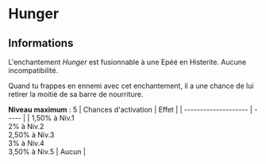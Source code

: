 # Hunger 

## Informations
L'enchantement *Hunger* est fusionnable à une Epéé en Histerite. Aucune incompatibilité.


Quand tu frappes en ennemi avec cet enchantement, il a une chance de lui retirer la moitié de sa barre de nourriture.


**Niveau maximum** : 5
| Chances d'activation | Effet |
| -------------------- | ----- |
| 1,50% à Niv.1 <br> 2% à Niv.2 <br> 2,50% à Niv.3 <br> 3% à Niv.4 <br> 3,50% à Niv.5 | Aucun |